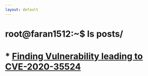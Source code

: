 ```yaml
---
layout: default
---
```


# root@faran1512:~$ ls posts/

# * [Finding Vulnerability leading to CVE-2020-35524](./CVE-2020-35524_Recreate.md)
